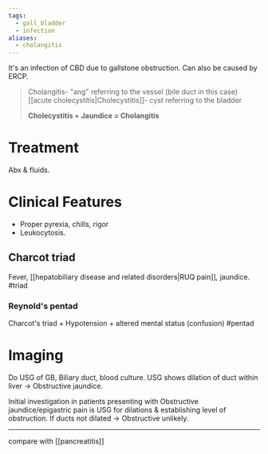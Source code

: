 ```yaml
---
tags:
  - gall_bladder
  - infection
aliases:
  - cholangitis
---
```

It's an infection of CBD due to gallstone obstruction.
Can also be caused by ERCP.

> Cholangitis- "ang" referring to the vessel (bile duct in this case)
> [[acute cholecystitis|Cholecystitis]]- cyst referring to the bladder
> 
> **Cholecystitis + Jaundice = Cholangitis**
# Treatment
Abx & fluids.
# Clinical Features
- Proper pyrexia, chills, rigor
- Leukocytosis.
## Charcot triad
Fever, [[hepatobiliary disease and related disorders|RUQ pain]], jaundice. #triad  
### Reynold's pentad
Charcot's triad + Hypotension + altered mental status (confusion) #pentad
# Imaging
Do USG of GB, Biliary duct, blood culture.
	USG shows dilation of duct within liver -> Obstructive jaundice.

Initial investigation in patients presenting with Obstructive jaundice/epigastric pain is USG for dilations & establishing level of obstruction. If ducts not dilated -> Obstructive unlikely.

---
compare with [[pancreatitis]]